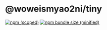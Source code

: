 # @woweismyao2ni/tiny

[![npm (scoped)](https://img.shields.io/appveyor/ci/gruntjs/grunt.svg)](https://github.com/Musazs/tiny.git)
[![npm bundle size (minified)](https://img.shields.io/appveyor/ci/gruntjs/grunt.svg)](https://github.com/Musazs/tiny.git)
